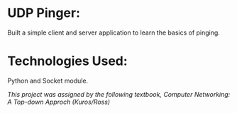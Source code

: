 # UDP Pinger:
Built a simple client and server application to learn the basics of pinging.

# Technologies Used:
Python and Socket module.

*This project was assigned by the following textbook, Computer Networking: A Top-down Approch (Kuros/Ross)*
